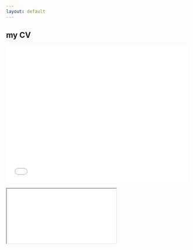 ```yaml
---
layout: default
---
```

## my CV
<embed src=".pdf/rafika_cv.pdf" width="500" height="375"></embed>
<iframe align= "center" width=”100%” height=”100%” src=”https://drive.google.com/file/d/1-iZzJeu-juT1ukQUCJlo41jqn5B3IsU1/view?usp=sharing"></iframe>
